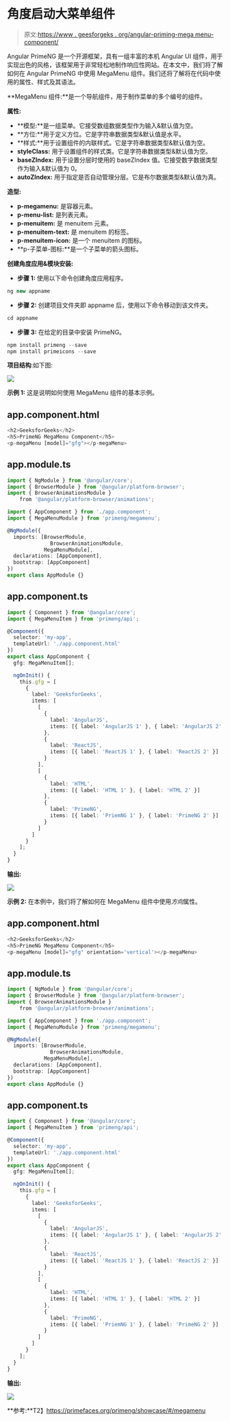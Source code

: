 # 角度启动大菜单组件

> 原文:[https://www . geesforgeks . org/angular-priming-mega menu-component/](https://www.geeksforgeeks.org/angular-primeng-megamenu-component/)

Angular PrimeNG 是一个开源框架，具有一组丰富的本机 Angular UI 组件，用于实现出色的风格，该框架用于非常轻松地制作响应性网站。在本文中，我们将了解如何在 Angular PrimeNG 中使用 MegaMenu 组件。我们还将了解将在代码中使用的属性、样式及其语法。

**MegaMenu 组件:**是一个导航组件，用于制作菜单的多个编号的组件。

**属性:**

*   **模型:**是一组菜单。它接受数组数据类型作为输入&默认值为空。
*   **方位:**用于定义方位。它是字符串数据类型&默认值是水平。
*   **样式:**用于设置组件的内联样式。它是字符串数据类型&默认值为空。
*   **styleClass:** 用于设置组件的样式类。它是字符串数据类型&默认值为空。
*   **baseZIndex:** 用于设置分层时使用的 baseZIndex 值。它接受数字数据类型作为输入&默认值为 0。
*   **autoZIndex:** 用于指定是否自动管理分层。它是布尔数据类型&默认值为真。

**造型:**

*   **p-megamenu:** 是容器元素。
*   **p-menu-list:** 是列表元素。
*   **p-menuitem:** 是 menuitem 元素。
*   **p-menuitem-text:** 是 menuitem 的标签。
*   **p-menuitem-icon:** 是一个 menuitem 的图标。
*   **p-子菜单-图标:**是一个子菜单的箭头图标。

**创建角度应用&模块安装:**

*   **步骤 1:** 使用以下命令创建角度应用程序。

```ts
ng new appname
```

*   **步骤 2:** 创建项目文件夹即 appname 后，使用以下命令移动到该文件夹。

```ts
cd appname
```

*   **步骤 3:** 在给定的目录中安装 PrimeNG。

```ts
npm install primeng --save
npm install primeicons --save
```

**项目结构**:如下图:

![](img/6e2ac1499ceea2e58d3439c1f9f0d39a.png)

**示例 1:** 这是说明如何使用 MegaMenu 组件的基本示例。

## app.component.html

```ts
<h2>GeeksforGeeks</h2>
<h5>PrimeNG MegaMenu Component</h5>
<p-megaMenu [model]="gfg"></p-megaMenu>
```

## app.module.ts

```ts
import { NgModule } from '@angular/core';
import { BrowserModule } from '@angular/platform-browser';
import { BrowserAnimationsModule } 
    from '@angular/platform-browser/animations';

import { AppComponent } from './app.component';
import { MegaMenuModule } from 'primeng/megamenu';

@NgModule({
  imports: [BrowserModule, 
              BrowserAnimationsModule, 
            MegaMenuModule],
  declarations: [AppComponent],
  bootstrap: [AppComponent]
})
export class AppModule {}
```

## app.component.ts

```ts
import { Component } from '@angular/core';
import { MegaMenuItem } from 'primeng/api';

@Component({
  selector: 'my-app',
  templateUrl: './app.component.html'
})
export class AppComponent {
  gfg: MegaMenuItem[];

  ngOnInit() {
    this.gfg = [
      {
        label: 'GeeksforGeeks',
        items: [
          [
            {
              label: 'AngularJS',
              items: [{ label: 'AngularJS 1' }, { label: 'AngularJS 2' }]
            },
            {
              label: 'ReactJS',
              items: [{ label: 'ReactJS 1' }, { label: 'ReactJS 2' }]
            }
          ],
          [
            {
              label: 'HTML',
              items: [{ label: 'HTML 1' }, { label: 'HTML 2' }]
            },
            {
              label: 'PrimeNG',
              items: [{ label: 'PriemNG 1' }, { label: 'PrimeNG 2' }]
            }
          ]
        ]
      }
    ];
  }
}
```

**输出:**

![](img/9544112cdfad931803ddbe75eb2aaed4.png)

**示例 2:** 在本例中，我们将了解如何在 MegaMenu 组件中使用*方向*属性。

## app.component.html

```ts
<h2>GeeksforGeeks</h2>
<h5>PrimeNG MegaMenu Component</h5>
<p-megaMenu [model]="gfg" orientation='vertical'></p-megaMenu>
```

## app.module.ts

```ts
import { NgModule } from '@angular/core';
import { BrowserModule } from '@angular/platform-browser';
import { BrowserAnimationsModule } 
    from '@angular/platform-browser/animations';

import { AppComponent } from './app.component';
import { MegaMenuModule } from 'primeng/megamenu';

@NgModule({
  imports: [BrowserModule, 
              BrowserAnimationsModule, 
            MegaMenuModule],
  declarations: [AppComponent],
  bootstrap: [AppComponent]
})
export class AppModule {}
```

## app.component.ts

```ts
import { Component } from '@angular/core';
import { MegaMenuItem } from 'primeng/api';

@Component({
  selector: 'my-app',
  templateUrl: './app.component.html'
})
export class AppComponent {
  gfg: MegaMenuItem[];

  ngOnInit() {
    this.gfg = [
      {
        label: 'GeeksforGeeks',
        items: [
          [
            {
              label: 'AngularJS',
              items: [{ label: 'AngularJS 1' }, { label: 'AngularJS 2' }]
            },
            {
              label: 'ReactJS',
              items: [{ label: 'ReactJS 1' }, { label: 'ReactJS 2' }]
            }
          ],
          [
            {
              label: 'HTML',
              items: [{ label: 'HTML 1' }, { label: 'HTML 2' }]
            },
            {
              label: 'PrimeNG',
              items: [{ label: 'PriemNG 1' }, { label: 'PrimeNG 2' }]
            }
          ]
        ]
      }
    ];
  }
}
```

**输出:**

![](img/7a5349c863a8d164114ef55284cb22cd.png)

**参考:**T2】https://primefaces.org/primeng/showcase/#/megamenu
